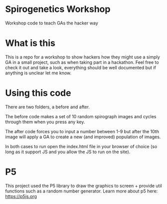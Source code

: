 # Spirogenetics Workshop
Workshop code to teach GAs the hacker way

# What is this
This is a repo for a workshop to show hackers how they might use a simply GA in a small project, such as when taking part in a hackathon. Feel free to check it out and take a look, everything should be well documented but if anything is unclear let me know.

# Using this code
There are two folders, a before and after. 

The before code makes a set of 10 random spirograph images and cycles through them when you press any key. 

The after code forces you to input a number between 1-9 but after the 10th image will apply a GA to create a new (and improved) population of images. 

In both cases to run open the index.html file in your browser of choice (so long as it support JS and you allow the JS to run on the site). 

# P5
This project used the P5 library to draw the graphics to screen + provide util functions such as a random number generator. Learn more about p5 here: https://p5js.org
